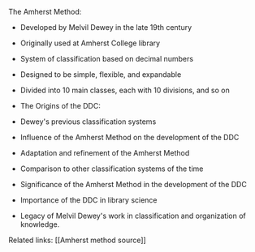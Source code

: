 
The Amherst Method:

-   Developed by Melvil Dewey in the late 19th century
 -   Originally used at Amherst College library
-   System of classification based on decimal numbers
 -   Designed to be simple, flexible, and expandable
 -   Divided into 10 main classes, each with 10 divisions, and so on

-   The Origins of the DDC:
 
 -   Dewey's previous classification systems
-   Influence of the Amherst Method on the development of the DDC
-   Adaptation and refinement of the Amherst Method
-   Comparison to other classification systems of the time
-   Significance of the Amherst Method in the development of the DDC
-   Importance of the DDC in library science
-   Legacy of Melvil Dewey's work in classification and organization of knowledge.


Related links: [[Amherst method source]] 
